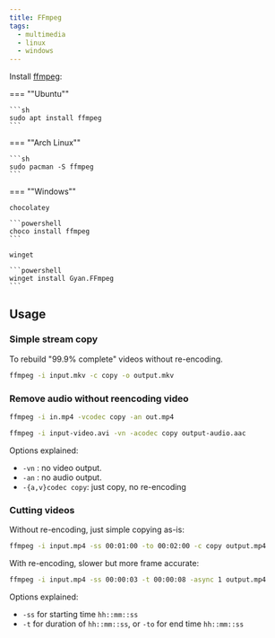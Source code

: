 ```yaml
---
title: FFmpeg
tags:
  - multimedia
  - linux
  - windows
---
```


Install [ffmpeg](https://ffmpeg.org/ffmpeg-all.html):

=== ""Ubuntu""

    ```sh
    sudo apt install ffmpeg
    ```

=== ""Arch Linux""

    ```sh
    sudo pacman -S ffmpeg
    ```

=== ""Windows""

    chocolatey

    ```powershell
    choco install ffmpeg
    ```

    winget

    ```powershell
    winget install Gyan.FFmpeg
    ```

## Usage

### Simple stream copy

To rebuild "99.9% complete" videos without re-encoding.

```sh
ffmpeg -i input.mkv -c copy -o output.mkv
```
### Remove audio without reencoding video

```sh
ffmpeg -i in.mp4 -vcodec copy -an out.mp4
```

```sh
ffmpeg -i input-video.avi -vn -acodec copy output-audio.aac
```

Options explained:
- `-vn` : no video output.
- `-an` : no audio output.
- `-{a,v}codec copy`: just copy, no re-encoding

### Cutting videos

Without re-encoding, just simple copying as-is:

```sh
ffmpeg -i input.mp4 -ss 00:01:00 -to 00:02:00 -c copy output.mp4
```

With re-encoding, slower but more frame accurate:

```sh
ffmpeg -i input.mp4 -ss 00:00:03 -t 00:00:08 -async 1 output.mp4
```

Options explained:
- `-ss` for starting time `hh::mm::ss`
- `-t` for duration of `hh::mm::ss`, or `-to` for end time `hh::mm::ss`
